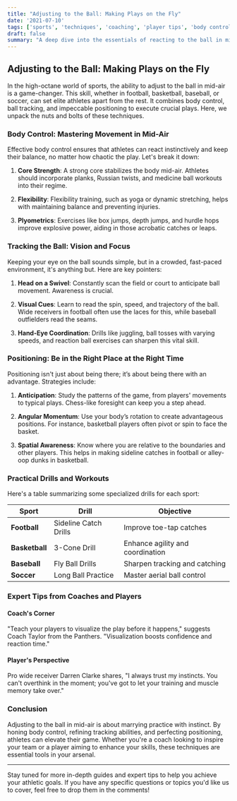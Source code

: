 ```yaml
---
title: "Adjusting to the Ball: Making Plays on the Fly"
date: '2021-07-10'
tags: ['sports', 'techniques', 'coaching', 'player tips', 'body control', 'tracking', 'positioning']
draft: false
summary: "A deep dive into the essentials of reacting to the ball in mid-air with a focus on body control, tracking, and positioning. Perfect for athletes and coaches aiming to master these crucial skills."
---
```


## Adjusting to the Ball: Making Plays on the Fly

In the high-octane world of sports, the ability to adjust to the ball in mid-air is a game-changer. This skill, whether in football, basketball, baseball, or soccer, can set elite athletes apart from the rest. It combines body control, ball tracking, and impeccable positioning to execute crucial plays. Here, we unpack the nuts and bolts of these techniques.

### Body Control: Mastering Movement in Mid-Air

Effective body control ensures that athletes can react instinctively and keep their balance, no matter how chaotic the play. Let's break it down:

1. **Core Strength**: A strong core stabilizes the body mid-air. Athletes should incorporate planks, Russian twists, and medicine ball workouts into their regime.
   
2. **Flexibility**: Flexibility training, such as yoga or dynamic stretching, helps with maintaining balance and preventing injuries.

3. **Plyometrics**: Exercises like box jumps, depth jumps, and hurdle hops improve explosive power, aiding in those acrobatic catches or leaps.

### Tracking the Ball: Vision and Focus

Keeping your eye on the ball sounds simple, but in a crowded, fast-paced environment, it's anything but. Here are key pointers:

1. **Head on a Swivel**: Constantly scan the field or court to anticipate ball movement. Awareness is crucial.
   
2. **Visual Cues**: Learn to read the spin, speed, and trajectory of the ball. Wide receivers in football often use the laces for this, while baseball outfielders read the seams.

3. **Hand-Eye Coordination**: Drills like juggling, ball tosses with varying speeds, and reaction ball exercises can sharpen this vital skill.

### Positioning: Be in the Right Place at the Right Time

Positioning isn't just about being there; it’s about being there with an advantage. Strategies include:

1. **Anticipation**: Study the patterns of the game, from players' movements to typical plays. Chess-like foresight can keep you a step ahead.
   
2. **Angular Momentum**: Use your body’s rotation to create advantageous positions. For instance, basketball players often pivot or spin to face the basket.

3. **Spatial Awareness**: Know where you are relative to the boundaries and other players. This helps in making sideline catches in football or alley-oop dunks in basketball.

### Practical Drills and Workouts

Here's a table summarizing some specialized drills for each sport:

| Sport       | Drill                          | Objective                       |
|-------------|--------------------------------|---------------------------------|
| **Football** | Sideline Catch Drills        | Improve toe-tap catches          |
| **Basketball** | 3-Cone Drill                | Enhance agility and coordination |
| **Baseball** | Fly Ball Drills               | Sharpen tracking and catching    |
| **Soccer**   | Long Ball Practice            | Master aerial ball control       |

### Expert Tips from Coaches and Players

#### Coach's Corner
"Teach your players to visualize the play before it happens," suggests Coach Taylor from the Panthers. "Visualization boosts confidence and reaction time."

#### Player's Perspective
Pro wide receiver Darren Clarke shares, "I always trust my instincts. You can't overthink in the moment; you've got to let your training and muscle memory take over."

### Conclusion

Adjusting to the ball in mid-air is about marrying practice with instinct. By honing body control, refining tracking abilities, and perfecting positioning, athletes can elevate their game. Whether you're a coach looking to inspire your team or a player aiming to enhance your skills, these techniques are essential tools in your arsenal.

---

Stay tuned for more in-depth guides and expert tips to help you achieve your athletic goals. If you have any specific questions or topics you'd like us to cover, feel free to drop them in the comments!